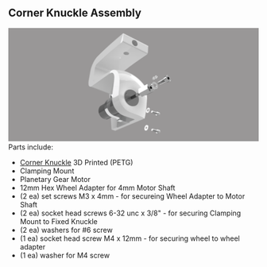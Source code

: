 ## Corner Knuckle Assembly
![Corner Knuckle Assembly](/Images/Corner_Knuckle_Assy.png?raw=true "Corner Knuckle Assembly")
Parts include:
+ [Corner Knuckle](/3d%20Prints/Steering_Knuckle_Right.stl) 3D Printed (PETG)
+ Clamping Mount
+ Planetary Gear Motor
+ 12mm Hex Wheel Adapter for 4mm Motor Shaft
+ (2 ea) set screws M3 x 4mm - for secureing Wheel Adapter to Motor Shaft
+ (2 ea) socket head screws 6-32 unc x 3/8" - for securing Clamping Mount to Fixed Knuckle
+ (2 ea) washers for #6 screw
+ (1 ea) socket head screw M4 x 12mm - for securing wheel to wheel adapter
+ (1 ea) washer for M4 screw
